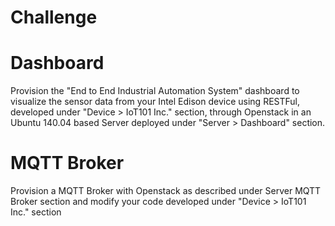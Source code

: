 # Challenge

# Dashboard

Provision the "End to End Industrial Automation System" dashboard to visualize the sensor data from your Intel Edison device using RESTFul, developed under "Device > IoT101 Inc." section, through Openstack in an Ubuntu 140.04 based Server deployed under "Server > Dashboard" section.

# MQTT Broker

Provision a MQTT Broker with Openstack as described under Server MQTT Broker section and modify your  code developed under "Device > IoT101 Inc." section
